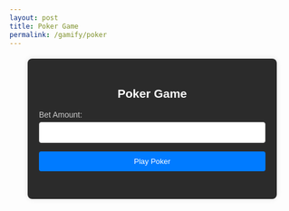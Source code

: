 ```yaml
---
layout: post
title: Poker Game
permalink: /gamify/poker
---
```

<style>
    /* Styles the main content area */
    .container {
        font-family: Arial, sans-serif;
        max-width: 400px;
        width: 100%;
        background-color: #2b2b2b;
        padding: 20px;
        border-radius: 8px;
        box-shadow: 0 0 10px rgba(0, 0, 0, 0.1);
        color: #fff;
        margin: 20px auto;
    }
    label {
        display: block;
        margin: 10px 0 5px;
        color: #ccc;
    }
    input, button {
        width: 100%;
        padding: 10px;
        margin-bottom: 15px;
        border: 1px solid #ccc;
        border-radius: 4px;
    }
    button {
        background-color: #007bff;
        color: #fff;
        border: none;
        cursor: pointer;
    }
    button:hover {
        background-color: #0056b3;
    }
    h2 {
        text-align: center;
        color: #fff;
    }
    .cards-container {
        margin-top: 20px;
        display: flex;
        justify-content: space-between;
    }
    .card {
        padding: 10px;
        margin: 5px;
        border-radius: 4px;
        background: linear-gradient(135deg, #f39c12, #e74c3c);
        box-shadow: 0 4px 6px rgba(0, 0, 0, 0.1);
        color: white;
        font-size: 1.2em;
        font-weight: bold;
        text-align: center;
        width: 80px;
        height: 120px;
        display: flex;
        flex-direction: column;
        justify-content: center;
        align-items: center;
        border: 2px solid #fff;
        position: relative;
    }
    .win-message {
        margin-top: 20px;
        font-size: 18px;
        color: #fff;
        text-align: center;
    }
</style>

<div class="container">
    <h2>Poker Game</h2>
    <form id="pokerForm">
        <label for="betAmount">Bet Amount:</label>
        <input type="number" id="betAmount" name="betAmount" required min="500">
        <button type="submit">Play Poker</button>
    </form>
    <div id="cardsDisplay" class="cards-container" style="display: none;"></div>
    <div id="resultMessage" class="win-message" style="display: none;"></div>
</div>

<script type="module">
    import { javaURI, fetchOptions } from '{{site.baseurl}}/assets/js/api/config.js';

    let uid = "";

    async function getUID() {
        console.log("Starting getUID function.");
        const url = `${javaURI}/api/person/get`;
        console.log("Fetching URL:", url);

        try {
            const response = await fetch(url, fetchOptions);
            console.log("Fetch response received:", response);

            if (!response.ok) {
                console.error("Error fetching UID. Response status:", response.status);
                throw new Error(`Spring server response: ${response.status}`);
            }

            const data = await response.json();
            uid = data.uid;
            console.log("UID fetched successfully:", uid);
        } catch (error) {
            console.error("Error in getUID:", error);
        }
    }

    document.addEventListener('DOMContentLoaded', () => {
        const pokerForm = document.getElementById('pokerForm');

        pokerForm.addEventListener('submit', async (e) => {
            e.preventDefault();
            console.log("Form submission started.");

            await getUID();
            if (!uid) {
                alert('Failed to fetch UID. Please try again.');
                console.error("UID fetch failed.");
                return;
            }

            const betAmount = parseFloat(document.getElementById('betAmount').value);
            console.log("Bet Amount entered:", betAmount);

            const betData = { uid: uid, bet: betAmount };
            console.log("Bet data being sent:", betData);

            try {
                const endpoint = `${javaURI}/api/casino/poker/play`;
                console.log("Fetching Poker Play API at:", endpoint);

                // Corrected fetchOptions usage
                const response = await fetch(endpoint, {
                    ...fetchOptions,
                    method: 'POST',
                    body: JSON.stringify(betData),
                    headers: {
                        ...fetchOptions.headers,
                        'Content-Type': 'application/json', // Ensure proper content type
                    },
                });

                console.log("Fetch response from Poker Play API:", response);

                if (!response.ok) {
                    console.error("Error in API response. Status:", response.status);
                    throw new Error(`HTTP error! Status: ${response.status}`);
                }

                const result = await response.json();
                console.log("Response JSON from Poker API:", result);

                if (result && result.playerHand && result.dealerHand && result.playerWin !== undefined && result.updatedBalance !== undefined) {
                    console.log("Valid result received:", result);
                    displayCards(result.playerHand, result.dealerHand);
                    displayResult(result.playerWin, result.updatedBalance);
                } else {
                    alert('Unexpected response format. Please check the API.');
                    console.error("Invalid response format:", result);
                }
            } catch (error) {
                console.error('Error during fetch:', error);
                alert('An error occurred. Please try again.');
            }
        });
    });

    function displayCards(playerHand, dealerHand) {
        console.log("Displaying cards. Player Hand:", playerHand, "Dealer Hand:", dealerHand);
        const cardsContainer = document.getElementById('cardsDisplay');
        cardsContainer.style.display = 'flex';
        cardsContainer.innerHTML = '';

        const playerCardElements = playerHand.map(card => `<div class="card">${card.rank} ${card.suit}</div>`).join('');
        const dealerCardElements = dealerHand.map(card => `<div class="card">${card.rank} ${card.suit}</div>`).join('');

        cardsContainer.innerHTML = `
            <div>
                <h3>Your Hand</h3>
                ${playerCardElements}
            </div>
            <div>
                <h3>Dealer's Hand</h3>
                ${dealerCardElements}
            </div>
        `;
    }

    function displayResult(playerWin, updatedBalance) {
        console.log("Displaying result. Player Win:", playerWin, "Updated Balance:", updatedBalance);

        const resultMessage = document.getElementById('resultMessage');
        resultMessage.style.display = 'block';

        const message = playerWin
            ? `You won! 🎉\nUpdated Balance: $${updatedBalance}`
            : `You lost! 😞\nUpdated Balance: $${updatedBalance}`;

        resultMessage.textContent = message;
    }
</script>